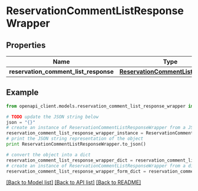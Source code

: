 # ReservationCommentListResponseWrapper


## Properties
Name | Type | Description | Notes
------------ | ------------- | ------------- | -------------
**reservation_comment_list_response** | [**ReservationCommentListResponse**](ReservationCommentListResponse.md) |  | [optional] 

## Example

```python
from openapi_client.models.reservation_comment_list_response_wrapper import ReservationCommentListResponseWrapper

# TODO update the JSON string below
json = "{}"
# create an instance of ReservationCommentListResponseWrapper from a JSON string
reservation_comment_list_response_wrapper_instance = ReservationCommentListResponseWrapper.from_json(json)
# print the JSON string representation of the object
print ReservationCommentListResponseWrapper.to_json()

# convert the object into a dict
reservation_comment_list_response_wrapper_dict = reservation_comment_list_response_wrapper_instance.to_dict()
# create an instance of ReservationCommentListResponseWrapper from a dict
reservation_comment_list_response_wrapper_form_dict = reservation_comment_list_response_wrapper.from_dict(reservation_comment_list_response_wrapper_dict)
```
[[Back to Model list]](../README.md#documentation-for-models) [[Back to API list]](../README.md#documentation-for-api-endpoints) [[Back to README]](../README.md)


